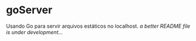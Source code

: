 # goServer
Usando Go para servir arquivos estáticos no localhost.
*a better README file is under development...*
